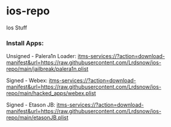 # ios-repo
Ios Stuff

### Install Apps:
Unsigned - Palera1n Loader: <itms-services://?action=download-manifest&url=https://raw.githubusercontent.com/Lrdsnow/ios-repo/main/jailbreak/palera1n.plist>

Signed - Webex: <itms-services://?action=download-manifest&url=https://raw.githubusercontent.com/Lrdsnow/ios-repo/main/hacked_apps/webex.plist>

Signed - Etason JB: <itms-services://?action=download-manifest&url=https://raw.githubusercontent.com/Lrdsnow/ios-repo/main/etasonJB.plist>
